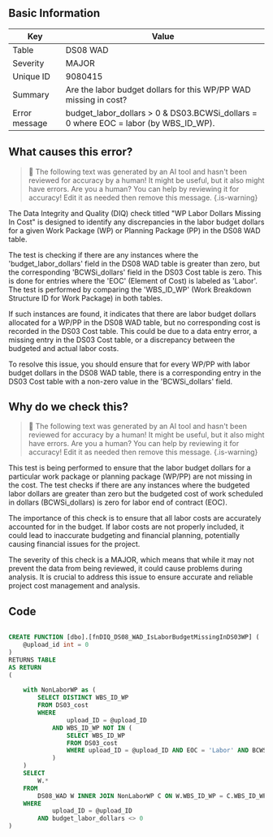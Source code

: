 ## Basic Information
| Key         | Value          |
|-------------|----------------|
| Table       | DS08 WAD |
| Severity    | MAJOR |
| Unique ID   | 9080415   |
| Summary     | Are the labor budget dollars for this WP/PP WAD missing in cost? |
| Error message | budget_labor_dollars > 0 & DS03.BCWSi_dollars = 0 where EOC = labor (by WBS_ID_WP). |

## What causes this error?

> :robot: The following text was generated by an AI tool and hasn't been reviewed for accuracy by a human! It might be useful, but it also might have errors. Are you a human? You can help by reviewing it for accuracy! Edit it as needed then remove this message.
{.is-warning}

The Data Integrity and Quality (DIQ) check titled "WP Labor Dollars Missing In Cost" is designed to identify any discrepancies in the labor budget dollars for a given Work Package (WP) or Planning Package (PP) in the DS08 WAD table. 

The test is checking if there are any instances where the 'budget_labor_dollars' field in the DS08 WAD table is greater than zero, but the corresponding 'BCWSi_dollars' field in the DS03 Cost table is zero. This is done for entries where the 'EOC' (Element of Cost) is labeled as 'Labor'. The test is performed by comparing the 'WBS_ID_WP' (Work Breakdown Structure ID for Work Package) in both tables.

If such instances are found, it indicates that there are labor budget dollars allocated for a WP/PP in the DS08 WAD table, but no corresponding cost is recorded in the DS03 Cost table. This could be due to a data entry error, a missing entry in the DS03 Cost table, or a discrepancy between the budgeted and actual labor costs.

To resolve this issue, you should ensure that for every WP/PP with labor budget dollars in the DS08 WAD table, there is a corresponding entry in the DS03 Cost table with a non-zero value in the 'BCWSi_dollars' field.
## Why do we check this?

> :robot: The following text was generated by an AI tool and hasn't been reviewed for accuracy by a human! It might be useful, but it also might have errors. Are you a human? You can help by reviewing it for accuracy! Edit it as needed then remove this message.
{.is-warning}

This test is being performed to ensure that the labor budget dollars for a particular work package or planning package (WP/PP) are not missing in the cost. The test checks if there are any instances where the budgeted labor dollars are greater than zero but the budgeted cost of work scheduled in dollars (BCWSi_dollars) is zero for labor end of contract (EOC). 

The importance of this check is to ensure that all labor costs are accurately accounted for in the budget. If labor costs are not properly included, it could lead to inaccurate budgeting and financial planning, potentially causing financial issues for the project. 

The severity of this check is a MAJOR, which means that while it may not prevent the data from being reviewed, it could cause problems during analysis. It is crucial to address this issue to ensure accurate and reliable project cost management and analysis.
## Code

```sql

CREATE FUNCTION [dbo].[fnDIQ_DS08_WAD_IsLaborBudgetMissingInDS03WP] (
	@upload_id int = 0
)
RETURNS TABLE
AS RETURN
(
	
	with NonLaborWP as (
		SELECT DISTINCT WBS_ID_WP
		FROM DS03_cost
		WHERE 
				upload_ID = @upload_ID 
			AND WBS_ID_WP NOT IN (
				SELECT WBS_ID_WP
				FROM DS03_cost
				WHERE upload_ID = @upload_ID AND EOC = 'Labor' AND BCWSi_dollars <> 0
			)
	)
	SELECT 
		W.*
	FROM
		DS08_WAD W INNER JOIN NonLaborWP C ON W.WBS_ID_WP = C.WBS_ID_WP
	WHERE
			upload_ID = @upload_ID  
		AND budget_labor_dollars <> 0
)
```
